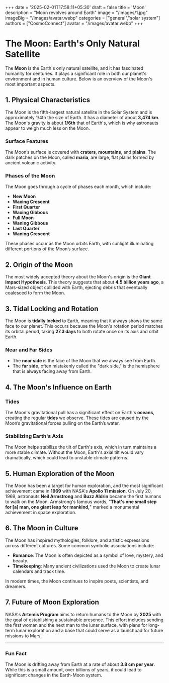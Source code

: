 +++
date = '2025-02-01T17:58:11+05:30'
draft = false
title = 'Moon'
description = "Moon revolves around Earth"
image = "/images/1.jpg"
imageBig = "/images/avatar.webp"
categories = ["general","solar system"]
authors = ["CosmoConnect"]
avatar = "/images/avatar.webp"
+++

# The Moon: Earth's Only Natural Satellite

The **Moon** is the Earth's only natural satellite, and it has fascinated humanity for centuries. It plays a significant role in both our planet's environment and in human culture. Below is an overview of the Moon's most important aspects.

## 1. **Physical Characteristics**

The Moon is the fifth-largest natural satellite in the Solar System and is approximately 1/4th the size of Earth. It has a diameter of about **3,474 km**. The Moon's gravity is about **1/6th** that of Earth's, which is why astronauts appear to weigh much less on the Moon.

### Surface Features
The Moon’s surface is covered with **craters**, **mountains**, and **plains**. The dark patches on the Moon, called **maria**, are large, flat plains formed by ancient volcanic activity. 

### Phases of the Moon
The Moon goes through a cycle of phases each month, which include:
- **New Moon**
- **Waxing Crescent**
- **First Quarter**
- **Waxing Gibbous**
- **Full Moon**
- **Waning Gibbous**
- **Last Quarter**
- **Waning Crescent**

These phases occur as the Moon orbits Earth, with sunlight illuminating different portions of the Moon’s surface.

## 2. **Origin of the Moon**

The most widely accepted theory about the Moon's origin is the **Giant Impact Hypothesis**. This theory suggests that about **4.5 billion years ago**, a Mars-sized object collided with Earth, ejecting debris that eventually coalesced to form the Moon.

## 3. **Tidal Locking and Rotation**

The Moon is **tidally locked** to Earth, meaning that it always shows the same face to our planet. This occurs because the Moon's rotation period matches its orbital period, taking **27.3 days** to both rotate once on its axis and orbit Earth.

### Near and Far Sides
- The **near side** is the face of the Moon that we always see from Earth.
- The **far side**, often mistakenly called the "dark side," is the hemisphere that is always facing away from Earth.

## 4. **The Moon's Influence on Earth**

### Tides
The Moon's gravitational pull has a significant effect on Earth's **oceans**, creating the regular **tides** we observe. These tides are caused by the Moon’s gravitational forces pulling on the Earth’s water.

### Stabilizing Earth's Axis
The Moon helps stabilize the tilt of Earth's axis, which in turn maintains a more stable climate. Without the Moon, Earth's axial tilt would vary dramatically, which could lead to unstable climate patterns.

## 5. **Human Exploration of the Moon**

The Moon has been a target for human exploration, and the most significant achievement came in **1969** with NASA's **Apollo 11 mission**. On July 20, 1969, astronauts **Neil Armstrong** and **Buzz Aldrin** became the first humans to walk on the Moon. Armstrong's famous words, "**That's one small step for [a] man, one giant leap for mankind,**" marked a monumental achievement in space exploration.

## 6. **The Moon in Culture**

The Moon has inspired mythologies, folklore, and artistic expressions across different cultures. Some common symbolic associations include:
- **Romance**: The Moon is often depicted as a symbol of love, mystery, and beauty.
- **Timekeeping**: Many ancient civilizations used the Moon to create lunar calendars and track time.

In modern times, the Moon continues to inspire poets, scientists, and dreamers.

## 7. **Future of Moon Exploration**

NASA's **Artemis Program** aims to return humans to the Moon by **2025** with the goal of establishing a sustainable presence. This effort includes sending the first woman and the next man to the lunar surface, with plans for long-term lunar exploration and a base that could serve as a launchpad for future missions to Mars.

---

### Fun Fact
The Moon is drifting away from Earth at a rate of about **3.8 cm per year**. While this is a small amount, over billions of years, it could lead to significant changes in the Earth-Moon system.

